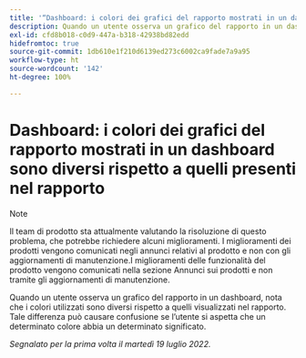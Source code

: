 ```yaml
---
title: '“Dashboard: i colori dei grafici del rapporto mostrati in un dashboard sono diversi rispetto a quelli presenti nel rapporto”'
description: Quando un utente osserva un grafico del rapporto in un dashboard, nota che i colori utilizzati sono diversi rispetto a quelli visualizzati nel rapporto. Tale differenza può causare confusione se l’utente si aspetta che un determinato colore abbia un determinato significato.
exl-id: cfd8b018-c0d9-447a-b318-42938bd82edd
hidefromtoc: true
source-git-commit: 1db610e1f210d6139ed273c6002ca9fade7a9a95
workflow-type: ht
source-wordcount: '142'
ht-degree: 100%

---
```


# Dashboard: i colori dei grafici del rapporto mostrati in un dashboard sono diversi rispetto a quelli presenti nel rapporto

>[!NOTE]
>
>Il team di prodotto sta attualmente valutando la risoluzione di questo problema, che potrebbe richiedere alcuni miglioramenti. I miglioramenti dei prodotti vengono comunicati negli annunci relativi al prodotto e non con gli aggiornamenti di manutenzione.I miglioramenti delle funzionalità del prodotto vengono comunicati nella sezione Annunci sui prodotti e non tramite gli aggiornamenti di manutenzione.

Quando un utente osserva un grafico del rapporto in un dashboard, nota che i colori utilizzati sono diversi rispetto a quelli visualizzati nel rapporto. Tale differenza può causare confusione se l’utente si aspetta che un determinato colore abbia un determinato significato.

_Segnalato per la prima volta il martedì 19 luglio 2022._
